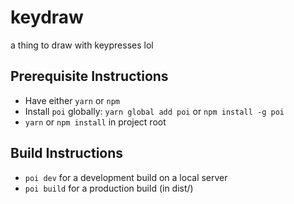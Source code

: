 # keydraw

a thing to draw with keypresses lol

## Prerequisite Instructions

- Have either `yarn` or `npm`
- Install `poi` globally:  `yarn global add poi` or `npm install -g poi`
- `yarn` or `npm install` in project root

## Build Instructions

- `poi dev` for a development build on a local server
- `poi build` for a production build (in dist/)
